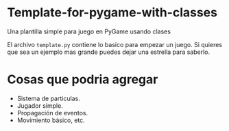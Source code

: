 # Template-for-pygame-with-classes
Una plantilla simple para juego en PyGame usando clases

El archivo `template.py` contiene lo basico para empezar un juego.
Si quieres que sea un ejemplo mas grande puedes dejar una estrella para saberlo.

# Cosas que podria agregar
- Sistema de particulas.
- Jugador simple.
- Propagación de eventos.
- Movimiento básico, etc.

